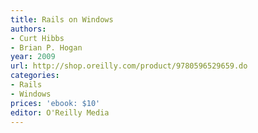 ```yaml
---
title: Rails on Windows
authors:
- Curt Hibbs
- Brian P. Hogan
year: 2009
url: http://shop.oreilly.com/product/9780596529659.do
categories:
- Rails
- Windows
prices: 'ebook: $10'
editor: O'Reilly Media
---
```

